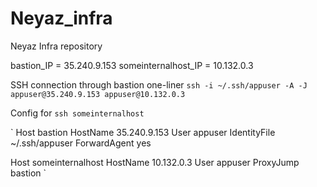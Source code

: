 # Neyaz_infra
Neyaz Infra repository

bastion_IP = 35.240.9.153
someinternalhost_IP = 10.132.0.3

SSH connection through bastion one-liner
`ssh -i ~/.ssh/appuser -A -J appuser@35.240.9.153 appuser@10.132.0.3`

Config for `ssh someinternalhost`

`
Host bastion
  HostName 35.240.9.153
  User appuser
  IdentityFile ~/.ssh/appuser
  ForwardAgent yes

Host someinternalhost
  HostName 10.132.0.3
  User appuser
  ProxyJump bastion
`